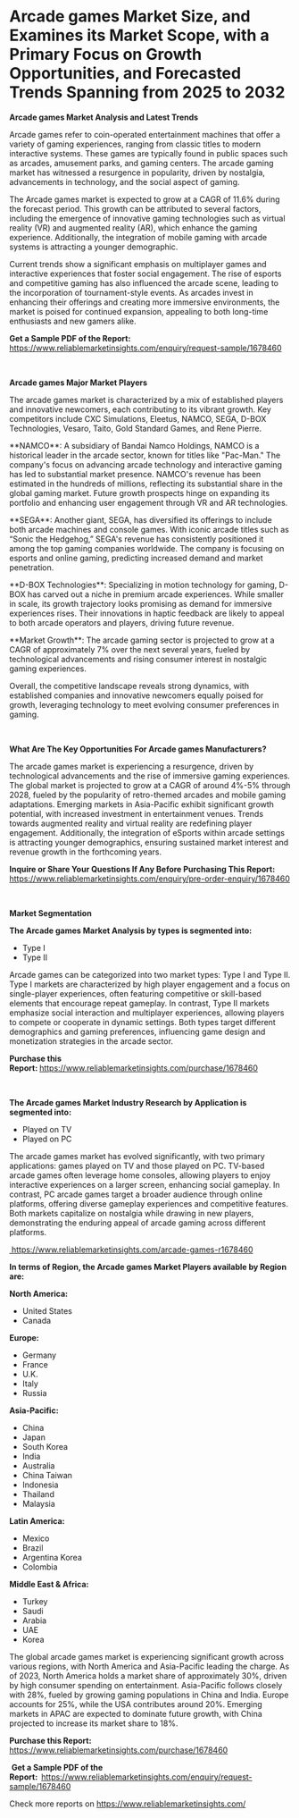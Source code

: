 <p><h1>Arcade games Market Size, and Examines its Market Scope, with a Primary Focus on Growth Opportunities, and Forecasted Trends Spanning from 2025 to 2032</h1></p><p><strong>Arcade games Market Analysis and Latest Trends</strong></p>
<p><p>Arcade games refer to coin-operated entertainment machines that offer a variety of gaming experiences, ranging from classic titles to modern interactive systems. These games are typically found in public spaces such as arcades, amusement parks, and gaming centers. The arcade gaming market has witnessed a resurgence in popularity, driven by nostalgia, advancements in technology, and the social aspect of gaming. </p><p>The Arcade games market is expected to grow at a CAGR of 11.6% during the forecast period. This growth can be attributed to several factors, including the emergence of innovative gaming technologies such as virtual reality (VR) and augmented reality (AR), which enhance the gaming experience. Additionally, the integration of mobile gaming with arcade systems is attracting a younger demographic. </p><p>Current trends show a significant emphasis on multiplayer games and interactive experiences that foster social engagement. The rise of esports and competitive gaming has also influenced the arcade scene, leading to the incorporation of tournament-style events. As arcades invest in enhancing their offerings and creating more immersive environments, the market is poised for continued expansion, appealing to both long-time enthusiasts and new gamers alike.</p></p>
<p><strong>Get a Sample PDF of the Report:&nbsp;</strong> <a href="https://www.reliablemarketinsights.com/enquiry/request-sample/1678460?utm_campaign=2981&utm_medium=2&utm_source=Github&utm_content=ia&utm_term=24032025&utm_id=arcade-games">https://www.reliablemarketinsights.com/enquiry/request-sample/1678460</a></p>
<p>&nbsp;</p>
<p><strong>Arcade games Major Market Players</strong></p>
<p><p>The arcade games market is characterized by a mix of established players and innovative newcomers, each contributing to its vibrant growth. Key competitors include CXC Simulations, Eleetus, NAMCO, SEGA, D-BOX Technologies, Vesaro, Taito, Gold Standard Games, and Rene Pierre.</p><p>**NAMCO**: A subsidiary of Bandai Namco Holdings, NAMCO is a historical leader in the arcade sector, known for titles like "Pac-Man." The company's focus on advancing arcade technology and interactive gaming has led to substantial market presence. NAMCO's revenue has been estimated in the hundreds of millions, reflecting its substantial share in the global gaming market. Future growth prospects hinge on expanding its portfolio and enhancing user engagement through VR and AR technologies.</p><p>**SEGA**: Another giant, SEGA, has diversified its offerings to include both arcade machines and console games. With iconic arcade titles such as “Sonic the Hedgehog,” SEGA's revenue has consistently positioned it among the top gaming companies worldwide. The company is focusing on esports and online gaming, predicting increased demand and market penetration.</p><p>**D-BOX Technologies**: Specializing in motion technology for gaming, D-BOX has carved out a niche in premium arcade experiences. While smaller in scale, its growth trajectory looks promising as demand for immersive experiences rises. Their innovations in haptic feedback are likely to appeal to both arcade operators and players, driving future revenue.</p><p>**Market Growth**: The arcade gaming sector is projected to grow at a CAGR of approximately 7% over the next several years, fueled by technological advancements and rising consumer interest in nostalgic gaming experiences.</p><p>Overall, the competitive landscape reveals strong dynamics, with established companies and innovative newcomers equally poised for growth, leveraging technology to meet evolving consumer preferences in gaming.</p></p>
<p>&nbsp;</p>
<p><strong>What Are The Key Opportunities For Arcade games Manufacturers?</strong></p>
<p><p>The arcade games market is experiencing a resurgence, driven by technological advancements and the rise of immersive gaming experiences. The global market is projected to grow at a CAGR of around 4%-5% through 2028, fueled by the popularity of retro-themed arcades and mobile gaming adaptations. Emerging markets in Asia-Pacific exhibit significant growth potential, with increased investment in entertainment venues. Trends towards augmented reality and virtual reality are redefining player engagement. Additionally, the integration of eSports within arcade settings is attracting younger demographics, ensuring sustained market interest and revenue growth in the forthcoming years.</p></p>
<p><strong>Inquire or Share Your Questions If Any Before Purchasing This Report:</strong> <a href="https://www.reliablemarketinsights.com/enquiry/pre-order-enquiry/1678460?utm_campaign=2981&utm_medium=2&utm_source=Github&utm_content=ia&utm_term=24032025&utm_id=arcade-games">https://www.reliablemarketinsights.com/enquiry/pre-order-enquiry/1678460</a></p>
<p>&nbsp;</p>
<p><strong>Market Segmentation</strong></p>
<p><strong>The Arcade games Market Analysis by types is segmented into:</strong></p>
<p><ul><li>Type I</li><li>Type II</li></ul></p>
<p><p>Arcade games can be categorized into two market types: Type I and Type II. Type I markets are characterized by high player engagement and a focus on single-player experiences, often featuring competitive or skill-based elements that encourage repeat gameplay. In contrast, Type II markets emphasize social interaction and multiplayer experiences, allowing players to compete or cooperate in dynamic settings. Both types target different demographics and gaming preferences, influencing game design and monetization strategies in the arcade sector.</p></p>
<p><strong>Purchase this Report:&nbsp;</strong><a href="https://www.reliablemarketinsights.com/purchase/1678460?utm_campaign=2981&utm_medium=2&utm_source=Github&utm_content=ia&utm_term=24032025&utm_id=arcade-games">https://www.reliablemarketinsights.com/purchase/1678460</a></p>
<p>&nbsp;</p>
<p><strong>The Arcade games Market Industry Research by Application is segmented into:</strong></p>
<p><ul><li>Played on TV</li><li>Played on PC</li></ul></p>
<p><p>The arcade games market has evolved significantly, with two primary applications: games played on TV and those played on PC. TV-based arcade games often leverage home consoles, allowing players to enjoy interactive experiences on a larger screen, enhancing social gameplay. In contrast, PC arcade games target a broader audience through online platforms, offering diverse gameplay experiences and competitive features. Both markets capitalize on nostalgia while drawing in new players, demonstrating the enduring appeal of arcade gaming across different platforms.</p></p>
<p><a href="https://www.reliablemarketinsights.com/arcade-games-r1678460?utm_campaign=2981&utm_medium=2&utm_source=Github&utm_content=ia&utm_term=24032025&utm_id=arcade-games">&nbsp;https://www.reliablemarketinsights.com/arcade-games-r1678460</a></p>
<p><strong>In terms of Region, the Arcade games Market Players available by Region are:</strong></p>
<p>
    <p> <strong> North America: </strong>
        <ul>
            <li>United States</li>
            <li>Canada</li>
        </ul>
        </p> 
    <p> <strong> Europe: </strong>
        <ul>
            <li>Germany</li>
            <li>France</li>
            <li>U.K.</li>
            <li>Italy</li>
            <li>Russia</li>
        </ul>
        </p> 
    <p> <strong> Asia-Pacific: </strong>
        <ul>
            <li>China</li>
            <li>Japan</li>
            <li>South Korea</li>
            <li>India</li>
            <li>Australia</li>
            <li>China Taiwan</li>
            <li>Indonesia</li>
            <li>Thailand</li>
            <li>Malaysia</li>
        </ul>
        </p> 
    <p> <strong> Latin America: </strong>
        <ul>
            <li>Mexico</li>
            <li>Brazil</li>
            <li>Argentina Korea</li>
            <li>Colombia</li>
        </ul>
        </p> 
    <p> <strong> Middle East & Africa: </strong>
        <ul>
            <li>Turkey</li>
            <li>Saudi</li>
            <li>Arabia</li>
            <li>UAE</li>
            <li>Korea</li>
        </ul>
    </p>
    </p>
<p><p>The global arcade games market is experiencing significant growth across various regions, with North America and Asia-Pacific leading the charge. As of 2023, North America holds a market share of approximately 30%, driven by high consumer spending on entertainment. Asia-Pacific follows closely with 28%, fueled by growing gaming populations in China and India. Europe accounts for 25%, while the USA contributes around 20%. Emerging markets in APAC are expected to dominate future growth, with China projected to increase its market share to 18%.</p></p>
<p><strong>Purchase this Report: </strong><a href="https://www.reliablemarketinsights.com/purchase/1678460?utm_campaign=2981&utm_medium=2&utm_source=Github&utm_content=ia&utm_term=24032025&utm_id=arcade-games">https://www.reliablemarketinsights.com/purchase/1678460</a></p>
<p>&nbsp;<strong>Get a Sample PDF of the Report:&nbsp;&nbsp;</strong><a href="https://www.reliablemarketinsights.com/enquiry/request-sample/1678460?utm_campaign=2981&utm_medium=2&utm_source=Github&utm_content=ia&utm_term=24032025&utm_id=arcade-games">https://www.reliablemarketinsights.com/enquiry/request-sample/1678460</a></p>
<p><strong></strong></p>
<p>Check more reports on <a href="https://www.reliablemarketinsights.com/?utm_campaign=2981&utm_medium=2&utm_source=Github&utm_content=ia&utm_term=24032025&utm_id=arcade-games">https://www.reliablemarketinsights.com/</a></p>